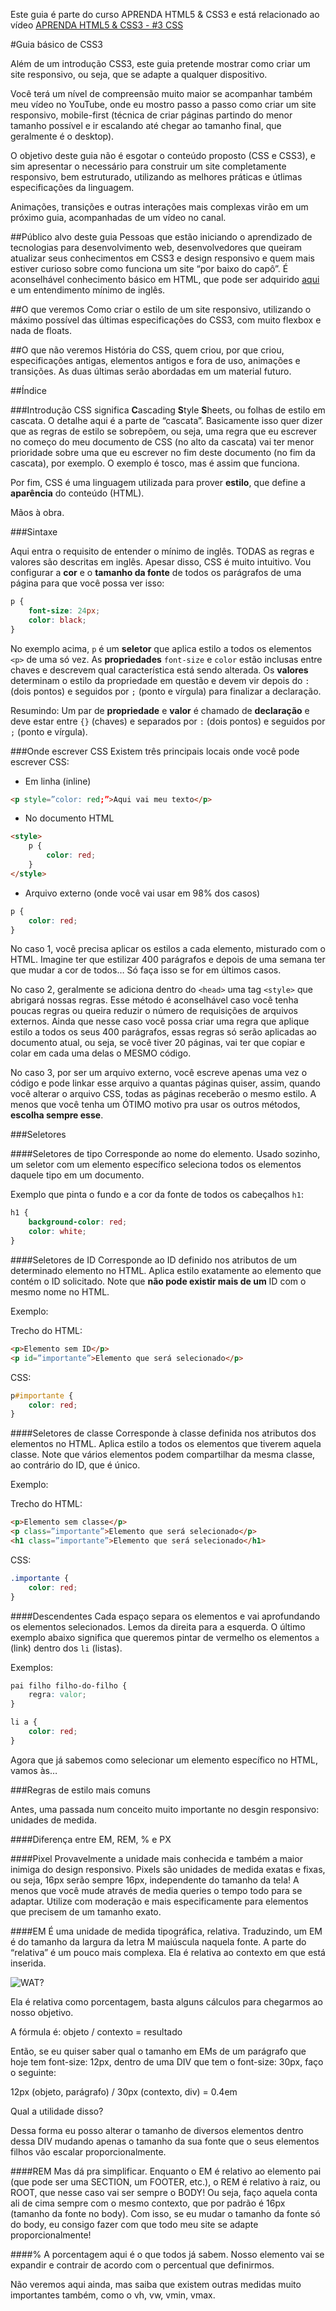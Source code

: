 Este guia é parte do curso APRENDA HTML5 & CSS3 e está relacionado ao vídeo [APRENDA HTML5 & CSS3 - #3 CSS]()

#Guia básico de CSS3

Além de um introdução CSS3, este guia pretende mostrar como criar um site responsivo, ou seja, que se adapte a qualquer dispositivo.

Você terá um nível de compreensão muito maior se acompanhar também meu vídeo no YouTube, onde eu mostro passo a passo como criar um site responsivo, mobile-first (técnica de criar páginas partindo do menor tamanho possível e ir escalando até chegar ao tamanho final, que geralmente é o desktop).

O objetivo deste guia não é esgotar o conteúdo proposto (CSS e CSS3), e sim apresentar o necessário para construir um site completamente responsivo, bem estruturado, utilizando as melhores práticas e útlimas especificações da linguagem.

Animações, transições e outras interações mais complexas virão em um próximo guia, acompanhadas de um vídeo no canal.

##Público alvo deste guia
Pessoas que estão iniciando o aprendizado de tecnologias para desenvolvimento web, desenvolvedores que queiram atualizar seus conhecimentos em CSS3 e design responsivo e quem mais estiver curioso sobre como funciona um site “por baixo do capô”. É aconselhável conhecimento básico em HTML, que pode ser adquirido [aqui](https://www.youtube.com/watch?v=T65y3oj9s50) e um entendimento mínimo de inglês.

##O que veremos
Como criar o estilo de um site responsivo, utilizando o máximo possível das últimas especificações do CSS3, com muito flexbox e nada de floats.

##O que não veremos
História do CSS, quem criou, por que criou, especificações antigas, elementos
antigos e fora de uso, animações e transições. As duas últimas serão abordadas em um material futuro.

##Índice


###Introdução
CSS significa **C**ascading **S**tyle **S**heets, ou folhas de estilo em cascata. O detalhe aqui é a parte de “cascata”. Basicamente isso quer dizer que as regras de estilo se sobrepõem, ou seja, uma regra que eu escrever no começo do meu documento de CSS (no alto da cascata) vai ter menor prioridade sobre uma que eu escrever no fim deste documento (no fim da cascata), por exemplo. O exemplo é tosco, mas é assim que funciona.

Por fim, CSS é uma linguagem utilizada para prover **estilo**, que define a **aparência** do conteúdo (HTML).

Mãos à obra.

###Sintaxe

Aqui entra o requisito de entender o mínimo de inglês. TODAS as regras e valores são descritas em inglês. Apesar disso, CSS é muito intuitivo. Vou configurar a **cor** e o **tamanho da fonte** de todos os parágrafos de uma página para que você possa ver isso:

```css
p {
    font-size: 24px;
    color: black;
}
```

No exemplo acima, ```p``` é um **seletor** que aplica estilo a todos os elementos ```<p>``` de uma só vez. As **propriedades** ```font-size``` e ```color``` estão inclusas entre chaves e descrevem qual característica está sendo alterada. Os **valores** determinam o estilo da propriedade em questão e devem vir depois do ```:``` (dois pontos) e seguidos por ```;``` (ponto e vírgula) para finalizar a declaração.

Resumindo: Um par de **propriedade** e **valor** é chamado de **declaração** e deve estar entre ```{}``` (chaves) e separados por ```:``` (dois pontos) e seguidos por ```;``` (ponto e vírgula).

###Onde escrever CSS
Existem três principais locais onde você pode escrever CSS:

* Em linha (inline)
```html
<p style=”color: red;”>Aqui vai meu texto</p>
```
* No documento HTML
```html
<style>
    p {
        color: red;
    }
</style>
```
* Arquivo externo (onde você vai usar em 98% dos casos)
```css
p {
    color: red;
}
```

No caso 1, você precisa aplicar os estilos a cada elemento, misturado com o HTML. Imagine ter que estilizar 400 parágrafos e depois de uma semana ter que mudar a cor de todos… Só faça isso se for em últimos casos.

No caso 2, geralmente se adiciona dentro do ```<head>``` uma tag ```<style>``` que abrigará nossas regras. Esse método é aconselhável caso você tenha poucas regras ou queira reduzir o número de requisições de arquivos externos. Ainda que nesse caso você possa criar uma regra que aplique estilo a todos os seus 400 parágrafos, essas regras só serão aplicadas ao documento atual, ou seja, se você tiver 20 páginas, vai ter que copiar e colar em cada uma delas o MESMO código.

No caso 3, por ser um arquivo externo, você escreve apenas uma vez o código e pode linkar esse arquivo a quantas páginas quiser, assim, quando você alterar o arquivo CSS, todas as páginas receberão o mesmo estilo. A menos que você tenha um ÓTIMO motivo pra usar os outros métodos, **escolha sempre esse**.

###Seletores

####Seletores de tipo
Corresponde ao nome do elemento. Usado sozinho, um seletor com um elemento específico seleciona todos os elementos daquele tipo em um documento.

Exemplo que pinta o fundo e a cor da fonte de todos os cabeçalhos ```h1```:
```css
h1 {
    background-color: red;
    color: white;
}
```

####Seletores de ID
Corresponde ao ID definido nos atributos de um determinado elemento no HTML. Aplica estilo exatamente ao elemento que contém o ID solicitado. Note que **não pode existir mais de um** ID com o mesmo nome no HTML.

Exemplo:

Trecho do HTML:
```html
<p>Elemento sem ID</p>
<p id=”importante”>Elemento que será selecionado</p>
```

CSS:
```css
p#importante {
    color: red;
}
```

####Seletores de classe
Corresponde à classe definida nos atributos dos elementos no HTML. Aplica estilo a todos os elementos que tiverem aquela classe. Note que vários elementos podem compartilhar da mesma classe, ao contrário do ID, que é único.

Exemplo:

Trecho do HTML:
```html
<p>Elemento sem classe</p>
<p class=”importante”>Elemento que será selecionado</p>
<h1 class=”importante”>Elemento que será selecionado</h1>
```

CSS:
```css
.importante {
    color: red;
}
```

####Descendentes
Cada espaço separa os elementos e vai aprofundando os elementos selecionados. Lemos da direita para a esquerda. O último exemplo abaixo significa que queremos pintar de vermelho os elementos ```a``` (link) dentro dos ```li``` (listas).

Exemplos:
```css
pai filho filho-do-filho {
    regra: valor;
}

li a {
    color: red;
}
```


Agora que já sabemos como selecionar um elemento específico no HTML, vamos às…

###Regras de estilo mais comuns

Antes, uma passada num conceito muito importante no desgin responsivo: unidades de medida.

####Diferença entre EM, REM, % e PX

####Pixel
Provavelmente a unidade mais conhecida e também a maior inimiga do design responsivo. Pixels são unidades de medida exatas e fixas, ou seja, 16px serão sempre 16px, independente do tamanho da tela! A menos que você mude através de media queries o tempo todo para se adaptar. Utilize com moderação e mais especificamente para elementos que precisem de um tamanho exato.

####EM
É uma unidade de medida tipográfica, relativa. Traduzindo, um EM é do tamanho da largura da letra M maiúscula naquela fonte. A parte do “relativa” é um pouco mais complexa. Ela é relativa ao contexto em que está inserida.

![WAT?](http://garotasgeeks.com/wp-content/uploads/2014/04/wat-meme.jpg)

Ela é relativa como porcentagem, basta alguns cálculos para chegarmos ao nosso objetivo.

A fórmula é: objeto / contexto = resultado

Então, se eu quiser saber qual o tamanho em EMs de um parágrafo que hoje tem font-size: 12px, dentro de uma DIV que tem o font-size: 30px, faço o seguinte:

12px (objeto, parágrafo) / 30px (contexto, div) = 0.4em

Qual a utilidade disso?

Dessa forma eu posso alterar o tamanho de diversos elementos dentro dessa DIV mudando apenas o tamanho da sua fonte que o seus elementos filhos vão escalar proporcionalmente.

####REM
Mas dá pra simplificar.
Enquanto o EM é relativo ao elemento pai (que pode ser uma SECTION, um FOOTER, etc.), o REM é relativo à raiz, ou ROOT, que nesse caso vai ser sempre o BODY!
Ou seja, faço aquela conta ali de cima sempre com o mesmo contexto, que por padrão é 16px (tamanho da fonte no body). Com isso, se eu mudar o tamanho da fonte só do body, eu consigo fazer com que todo meu site se adapte proporcionalmente!

####%
A porcentagem aqui é o que todos já sabem. Nosso elemento vai se expandir e contrair de acordo com o percentual que definirmos.

Não veremos aqui ainda, mas saiba que existem outras medidas muito importantes também, como o vh, vw, vmin, vmax.














